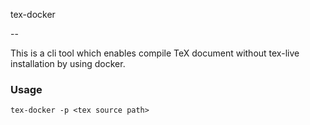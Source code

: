 tex-docker

--

This is a cli tool which enables compile TeX document without tex-live installation by using docker.



### Usage

```shell
tex-docker -p <tex source path>
```

